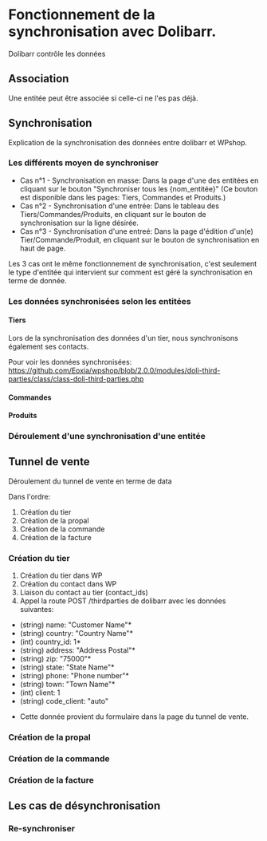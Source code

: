 # Fonctionnement de la synchronisation avec Dolibarr.

Dolibarr contrôle les données

## Association

Une entitée peut être associée si celle-ci ne l'es pas déjà.

## Synchronisation

Explication de la synchronisation des données entre dolibarr et WPshop.

### Les différents moyen de synchroniser

- Cas n°1 - Synchronisation en masse: Dans la page d'une des entitées en cliquant sur le bouton "Synchroniser tous les {nom_entitée}" (Ce bouton est disponible dans les pages: Tiers, Commandes et Produits.)
- Cas n°2 - Synchronisation d'une entrée: Dans le tableau des Tiers/Commandes/Produits, en cliquant sur le bouton de synchronisation sur la ligne désirée.
- Cas n°3 - Synchronisation d'une entreé: Dans la page d'édition d'un(e) Tier/Commande/Produit, en cliquant sur le bouton de synchronisation en haut de page.

Les 3 cas ont le même fonctionnement de synchronisation, c'est seulement le type d'entitée qui intervient sur comment est géré la synchronisation en terme de donnée.

### Les données synchronisées selon les entitées

#### Tiers

Lors de la synchronisation des données d'un tier, nous synchronisons également ses contacts.

Pour voir les données synchronisées: https://github.com/Eoxia/wpshop/blob/2.0.0/modules/doli-third-parties/class/class-doli-third-parties.php

#### Commandes



#### Produits

### Déroulement d'une synchronisation d'une entitée

## Tunnel de vente

Déroulement du tunnel de vente en terme de data

Dans l'ordre:
1. Création du tier
2. Création de la propal
3. Création de la commande
4. Création de la facture

### Création du tier

1. Création du tier dans WP
2. Création du contact dans WP
3. Liaison du contact au tier (contact_ids)
4. Appel la route POST /thirdparties de dolibarr avec les données suivantes:

- (string) name: "Customer Name"*
- (string) country: "Country Name"*
- (int) country_id: 1*
- (string) address: "Address Postal"*
- (string) zip: "75000"*
- (string) state: "State Name"*
- (string) phone: "Phone number"*
- (string) town: "Town Name"*
- (int) client: 1
- (string) code_client: "auto"

* Cette donnée provient du formulaire dans la page du tunnel de vente.



### Création de la propal
### Création de la commande
### Création de la facture

## Les cas de désynchronisation

### Re-synchroniser
